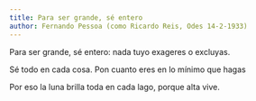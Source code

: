 ```yaml
---
title: Para ser grande, sé entero
author: Fernando Pessoa (como Ricardo Reis, Odes 14-2-1933)
---
```

Para ser grande, sé entero: nada
tuyo exageres o excluyas.

Sé todo en cada cosa. Pon cuanto eres
en lo mínimo que hagas

Por eso la luna brilla toda
en cada lago, porque alta vive.
